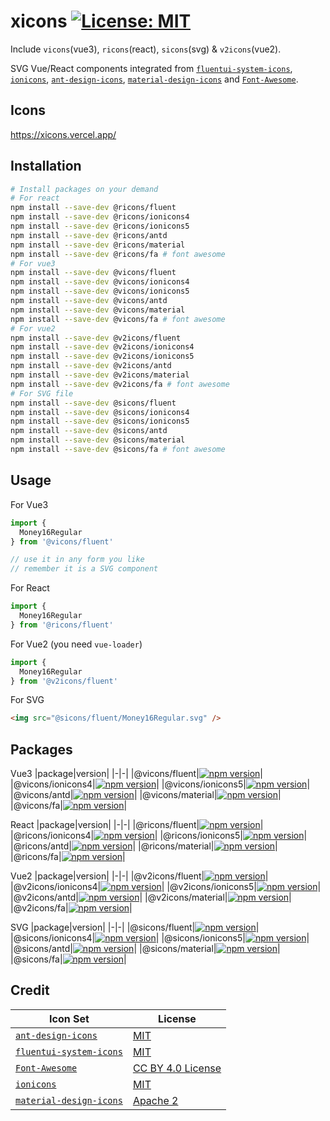 # xicons [![License: MIT](https://img.shields.io/badge/License-MIT-yellow.svg)](https://opensource.org/licenses/MIT)

Include `vicons`(vue3), `ricons`(react), `sicons`(svg) & `v2icons`(vue2).

SVG Vue/React components integrated from [`fluentui-system-icons`](https://github.com/microsoft/fluentui-system-icons), [`ionicons`](https://github.com/ionic-team/ionicons), [`ant-design-icons`](https://github.com/ant-design/ant-design-icons), [`material-design-icons`](https://github.com/google/material-design-icons) and [`Font-Awesome`](https://github.com/FortAwesome/Font-Awesome).

## Icons
https://xicons.vercel.app/

## Installation
```bash
# Install packages on your demand
# For react
npm install --save-dev @ricons/fluent
npm install --save-dev @ricons/ionicons4
npm install --save-dev @ricons/ionicons5
npm install --save-dev @ricons/antd
npm install --save-dev @ricons/material
npm install --save-dev @ricons/fa # font awesome
# For vue3
npm install --save-dev @vicons/fluent
npm install --save-dev @vicons/ionicons4
npm install --save-dev @vicons/ionicons5
npm install --save-dev @vicons/antd
npm install --save-dev @vicons/material
npm install --save-dev @vicons/fa # font awesome
# For vue2
npm install --save-dev @v2icons/fluent
npm install --save-dev @v2icons/ionicons4
npm install --save-dev @v2icons/ionicons5
npm install --save-dev @v2icons/antd
npm install --save-dev @v2icons/material
npm install --save-dev @v2icons/fa # font awesome
# For SVG file
npm install --save-dev @sicons/fluent
npm install --save-dev @sicons/ionicons4
npm install --save-dev @sicons/ionicons5
npm install --save-dev @sicons/antd
npm install --save-dev @sicons/material
npm install --save-dev @sicons/fa # font awesome
```

## Usage
For Vue3
```ts
import {
  Money16Regular
} from '@vicons/fluent'

// use it in any form you like
// remember it is a SVG component
```

For React
```ts
import {
  Money16Regular
} from '@ricons/fluent'
```

For Vue2 (you need `vue-loader`)
```js
import {
  Money16Regular
} from '@v2icons/fluent'
```

For SVG
```html
<img src="@sicons/fluent/Money16Regular.svg" />
```

## Packages

Vue3
|package|version|
|-|-|
|@vicons/fluent|[![npm version](https://badge.fury.io/js/%40vicons%2Ffluent.svg)](https://badge.fury.io/js/%40vicons%2Ffluent)|
|@vicons/ionicons4|[![npm version](https://badge.fury.io/js/%40vicons%2Fionicons4.svg)](https://badge.fury.io/js/%40vicons%2Fionicons4)|
|@vicons/ionicons5|[![npm version](https://badge.fury.io/js/%40vicons%2Fionicons5.svg)](https://badge.fury.io/js/%40vicons%2Fionicons5)|
|@vicons/antd|[![npm version](https://badge.fury.io/js/%40vicons%2Fantd.svg)](https://badge.fury.io/js/%40vicons%2Fantd)|
|@vicons/material|[![npm version](https://badge.fury.io/js/%40vicons%2Fmaterial.svg)](https://badge.fury.io/js/%40vicons%2Fmaterial)|
|@vicons/fa|[![npm version](https://badge.fury.io/js/%40vicons%2Ffa.svg)](https://badge.fury.io/js/%40vicons%2Ffa)|

React
|package|version|
|-|-|
|@ricons/fluent|[![npm version](https://badge.fury.io/js/%40ricons%2Ffluent.svg)](https://badge.fury.io/js/%40ricons%2Ffluent)|
|@ricons/ionicons4|[![npm version](https://badge.fury.io/js/%40ricons%2Fionicons4.svg)](https://badge.fury.io/js/%40ricons%2Fionicons4)|
|@ricons/ionicons5|[![npm version](https://badge.fury.io/js/%40ricons%2Fionicons5.svg)](https://badge.fury.io/js/%40ricons%2Fionicons5)|
|@ricons/antd|[![npm version](https://badge.fury.io/js/%40ricons%2Fantd.svg)](https://badge.fury.io/js/%40ricons%2Fantd)|
|@ricons/material|[![npm version](https://badge.fury.io/js/%40ricons%2Fmaterial.svg)](https://badge.fury.io/js/%40ricons%2Fmaterial)|
|@ricons/fa|[![npm version](https://badge.fury.io/js/%40ricons%2Ffa.svg)](https://badge.fury.io/js/%40ricons%2Ffa)|

Vue2
|package|version|
|-|-|
|@v2icons/fluent|[![npm version](https://badge.fury.io/js/%40v2icons%2Ffluent.svg)](https://badge.fury.io/js/%40v2icons%2Ffluent)|
|@v2icons/ionicons4|[![npm version](https://badge.fury.io/js/%40v2icons%2Fionicons4.svg)](https://badge.fury.io/js/%40v2icons%2Fionicons4)|
|@v2icons/ionicons5|[![npm version](https://badge.fury.io/js/%40v2icons%2Fionicons5.svg)](https://badge.fury.io/js/%40v2icons%2Fionicons5)|
|@v2icons/antd|[![npm version](https://badge.fury.io/js/%40v2icons%2Fantd.svg)](https://badge.fury.io/js/%40v2icons%2Fantd)|
|@v2icons/material|[![npm version](https://badge.fury.io/js/%40v2icons%2Fmaterial.svg)](https://badge.fury.io/js/%40v2icons%2Fmaterial)|
|@v2icons/fa|[![npm version](https://badge.fury.io/js/%40v2icons%2Ffa.svg)](https://badge.fury.io/js/%40v2icons%2Ffa)|

SVG
|package|version|
|-|-|
|@sicons/fluent|[![npm version](https://badge.fury.io/js/%40sicons%2Ffluent.svg)](https://badge.fury.io/js/%40sicons%2Ffluent)|
|@sicons/ionicons4|[![npm version](https://badge.fury.io/js/%40sicons%2Fionicons4.svg)](https://badge.fury.io/js/%40sicons%2Fionicons4)|
|@sicons/ionicons5|[![npm version](https://badge.fury.io/js/%40sicons%2Fionicons5.svg)](https://badge.fury.io/js/%40sicons%2Fionicons5)|
|@sicons/antd|[![npm version](https://badge.fury.io/js/%40sicons%2Fantd.svg)](https://badge.fury.io/js/%40sicons%2Fantd)|
|@sicons/material|[![npm version](https://badge.fury.io/js/%40sicons%2Fmaterial.svg)](https://badge.fury.io/js/%40sicons%2Fmaterial)|
|@sicons/fa|[![npm version](https://badge.fury.io/js/%40sicons%2Ffa.svg)](https://badge.fury.io/js/%40sicons%2Ffa)|

## Credit
|Icon Set|License|
|-|-|
|[`ant-design-icons`](https://github.com/ant-design/ant-design-icons)|[MIT](https://opensource.org/licenses/MIT)|
|[`fluentui-system-icons`](https://github.com/microsoft/fluentui-system-icons)|[MIT](https://opensource.org/licenses/MIT)|
|[`Font-Awesome`](https://github.com/FortAwesome/Font-Awesome)|[CC BY 4.0 License](https://creativecommons.org/licenses/by/4.0/)|
|[`ionicons`](https://github.com/ionic-team/ionicons)|[MIT](https://opensource.org/licenses/MIT)|
|[`material-design-icons`](https://github.com/google/material-design-icons)|[Apache 2](https://github.com/google/material-design-icons/blob/master/LICENSE)|

